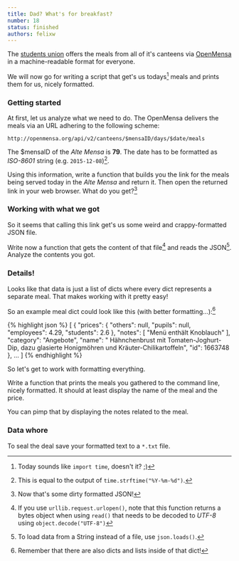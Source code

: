 ```yaml
---
title: Dad? What's for breakfast?
number: 18
status: finished
authors: felixw
---
```


The [students union](https://studentenwerk-dresden.de) offers the meals from all of it's canteens via [OpenMensa](https://openmensa.org) in a machine-readable format for everyone.

We will now go for writing a script that get's us todays[^today] meals and prints them for us, nicely formatted.

[^today]:
    Today sounds like `import time`, doesn't it? ;)

### Getting started

At first, let us analyze  what we need to do. The OpenMensa delivers the meals via an URL adhering to the following scheme:

`http://openmensa.org/api/v2/canteens/$mensaID/days/$date/meals`

The $mensaID of the _Alte Mensa_ is __79__. The date has to be formatted as _ISO-8601_ string (e.g. `2015-12-08`)[^formatting].

[^formatting]:
    This is equal to the output of `time.strftime("%Y-%m-%d")`.

Using this information, write a function that builds you the link for the meals being served today in the _Alte Mensa_ and return it. Then open the returned link in your web browser. What do you get?[^dirty]

[^dirty]:
    Now that's some dirty formatted JSON!

### Working with what we got

So it seems that calling this link get's us some weird and crappy-formatted JSON file.

Write now a function that gets the content of that file[^decoding] and reads the JSON[^json]. Analyze the contents you got.

[^decoding]:
    If you use `urllib.request.urlopen()`, note that this function returns a bytes object when using `read()` that needs to be decoded to _UTF-8_ using `object.decode("UTF-8")`

[^json]:
    To load data from a String instead of a file, use `json.loads()`.


### Details!

Looks like that data is just a list of dicts where every dict represents a separate meal. That makes working with it pretty easy!

So an example meal dict could look like this (with better formatting...):[^dictslists]

{% highlight json %}
[
    {
        "prices": {
            "others": null,
            "pupils": null,
            "employees": 4.29,
            "students": 2.6
        },
        "notes": [
            "Menü enthält Knoblauch"
        ],
        "category": "Angebote",
        "name": " Hähnchenbrust mit Tomaten-Joghurt-Dip, dazu glasierte Honigmöhren und Kräuter-Chilikartoffeln",
        "id": 1663748
    },
    ...
]
{% endhighlight %}

[^dictslists]:
    Remember that there are also dicts and lists inside of that dict!


So let's get to work with formatting everything.

Write a function that prints the meals you gathered to the command line, nicely formatted. It should at least display the name of the meal and the price.

You can pimp that by displaying the notes related to the meal.


### Data whore

To seal the deal save your formatted text to a `*.txt` file.

